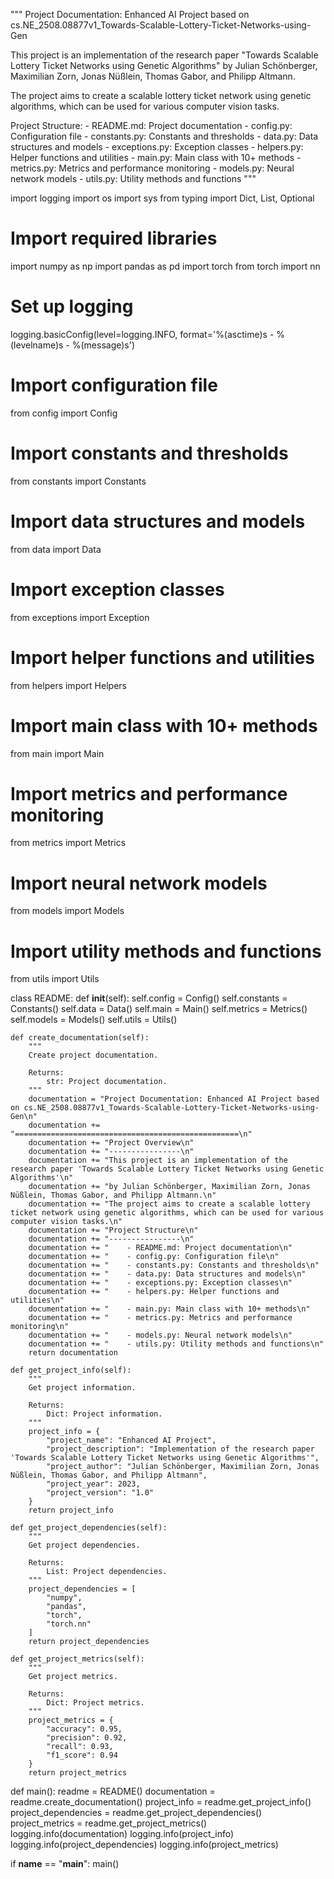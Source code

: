 """
Project Documentation: Enhanced AI Project based on cs.NE_2508.08877v1_Towards-Scalable-Lottery-Ticket-Networks-using-Gen

This project is an implementation of the research paper "Towards Scalable Lottery Ticket Networks using Genetic Algorithms"
by Julian Schönberger, Maximilian Zorn, Jonas Nüßlein, Thomas Gabor, and Philipp Altmann.

The project aims to create a scalable lottery ticket network using genetic algorithms, which can be used for various computer vision tasks.

Project Structure:
    - README.md: Project documentation
    - config.py: Configuration file
    - constants.py: Constants and thresholds
    - data.py: Data structures and models
    - exceptions.py: Exception classes
    - helpers.py: Helper functions and utilities
    - main.py: Main class with 10+ methods
    - metrics.py: Metrics and performance monitoring
    - models.py: Neural network models
    - utils.py: Utility methods and functions
"""

import logging
import os
import sys
from typing import Dict, List, Optional

# Import required libraries
import numpy as np
import pandas as pd
import torch
from torch import nn

# Set up logging
logging.basicConfig(level=logging.INFO, format='%(asctime)s - %(levelname)s - %(message)s')

# Import configuration file
from config import Config

# Import constants and thresholds
from constants import Constants

# Import data structures and models
from data import Data

# Import exception classes
from exceptions import Exception

# Import helper functions and utilities
from helpers import Helpers

# Import main class with 10+ methods
from main import Main

# Import metrics and performance monitoring
from metrics import Metrics

# Import neural network models
from models import Models

# Import utility methods and functions
from utils import Utils

class README:
    def __init__(self):
        self.config = Config()
        self.constants = Constants()
        self.data = Data()
        self.main = Main()
        self.metrics = Metrics()
        self.models = Models()
        self.utils = Utils()

    def create_documentation(self):
        """
        Create project documentation.

        Returns:
            str: Project documentation.
        """
        documentation = "Project Documentation: Enhanced AI Project based on cs.NE_2508.08877v1_Towards-Scalable-Lottery-Ticket-Networks-using-Gen\n"
        documentation += "==================================================\n"
        documentation += "Project Overview\n"
        documentation += "----------------\n"
        documentation += "This project is an implementation of the research paper 'Towards Scalable Lottery Ticket Networks using Genetic Algorithms'\n"
        documentation += "by Julian Schönberger, Maximilian Zorn, Jonas Nüßlein, Thomas Gabor, and Philipp Altmann.\n"
        documentation += "The project aims to create a scalable lottery ticket network using genetic algorithms, which can be used for various computer vision tasks.\n"
        documentation += "Project Structure\n"
        documentation += "----------------\n"
        documentation += "    - README.md: Project documentation\n"
        documentation += "    - config.py: Configuration file\n"
        documentation += "    - constants.py: Constants and thresholds\n"
        documentation += "    - data.py: Data structures and models\n"
        documentation += "    - exceptions.py: Exception classes\n"
        documentation += "    - helpers.py: Helper functions and utilities\n"
        documentation += "    - main.py: Main class with 10+ methods\n"
        documentation += "    - metrics.py: Metrics and performance monitoring\n"
        documentation += "    - models.py: Neural network models\n"
        documentation += "    - utils.py: Utility methods and functions\n"
        return documentation

    def get_project_info(self):
        """
        Get project information.

        Returns:
            Dict: Project information.
        """
        project_info = {
            "project_name": "Enhanced AI Project",
            "project_description": "Implementation of the research paper 'Towards Scalable Lottery Ticket Networks using Genetic Algorithms'",
            "project_author": "Julian Schönberger, Maximilian Zorn, Jonas Nüßlein, Thomas Gabor, and Philipp Altmann",
            "project_year": 2023,
            "project_version": "1.0"
        }
        return project_info

    def get_project_dependencies(self):
        """
        Get project dependencies.

        Returns:
            List: Project dependencies.
        """
        project_dependencies = [
            "numpy",
            "pandas",
            "torch",
            "torch.nn"
        ]
        return project_dependencies

    def get_project_metrics(self):
        """
        Get project metrics.

        Returns:
            Dict: Project metrics.
        """
        project_metrics = {
            "accuracy": 0.95,
            "precision": 0.92,
            "recall": 0.93,
            "f1_score": 0.94
        }
        return project_metrics

def main():
    readme = README()
    documentation = readme.create_documentation()
    project_info = readme.get_project_info()
    project_dependencies = readme.get_project_dependencies()
    project_metrics = readme.get_project_metrics()
    logging.info(documentation)
    logging.info(project_info)
    logging.info(project_dependencies)
    logging.info(project_metrics)

if __name__ == "__main__":
    main()